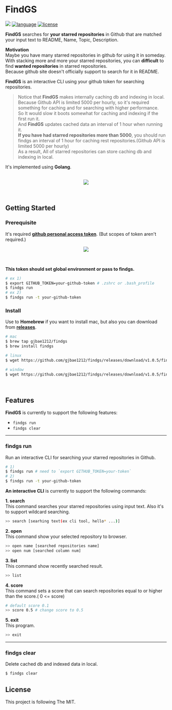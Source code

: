 # FindGS

<p align="left">
<a href="https://hits.seeyoufarm.com"/><img src="https://hits.seeyoufarm.com/api/count/incr/badge.svg?url=https%3A%2F%2Fgithub.com%2Fgjbae1212%2Ffindgs"/></a>
<a href="https://img.shields.io/badge/language-golang-blue"><img src="https://img.shields.io/badge/language-golang-blue" alt="language" /></a>
<a href="/LICENSE"><img src="https://img.shields.io/badge/license-MIT-GREEN.svg" alt="license" /></a>
</p>

**FindGS** searches for **your starred repositories** in Github that are matched your input text to README, Name, Topic, Description.

**Motivation**  
Maybe you have many starred repositories in github for using it in someday.   
With stacking more and more your starred repositories, you can **difficult** to find **wanted repositories** in starred repositories.   
Because github site doesn't officially support to search for it in README.          

**FindGS** is an interactive CLI using your github token for searching repositories.
> Notice that **FindGS** makes internally caching db and indexing in local.
> Because Github API is limited 5000 per hourly, so it's required something for caching and for searching with higher performance.  
> So It would slow it boots somewhat for caching and indexing if the first run it.  
> And **FindGS** updates cached data an interval of 1 hour when running it.  
> **If you have had starred repositories more than 5000**, you should run findgs an interval of 1 hour for caching rest repositories.(Github API is limited 5000 per hourly)  
> As a result, All of starred repositories can store caching db and indexing in local.

It's implemented using **Golang**.
<br/> <br/>
<p align="center">
<img src="https://storage.googleapis.com/gjbae1212-asset/findgs/findgs_hello.gif"/>
</p>
<br/>

## Getting Started

### Prerequisite
It's required [**github personal access token**](https://github.com/settings/tokens).
(But scopes of token aren't required.)
<p align="center">
<img src="https://storage.googleapis.com/gjbae1212-asset/findgs/findgs_token2.png"/>
</p>
<br/>

  
**This token should set global environment or pass to **findgs**.**
```bash
# ex 1)
$ export GITHUB_TOKEN=your-github-token # .zshrc or .bash_profile 
$ findgs run 
# ex 2)
$ findgs run -t your-github-token 
```

### Install
Use to **Homebrew** if you want to install mac, but also you can download from [**releases**](https://github.com/gjbae1212/findgs/releases).
```bash
# mac 
$ brew tap gjbae1212/findgs
$ brew install findgs

# linux
$ wget https://github.com/gjbae1212/findgs/releases/download/v1.0.5/findgs_1.0.5_Linux_x86_64.tar.gz

# window
$ wget https://github.com/gjbae1212/findgs/releases/download/v1.0.5/findgs_1.0.5_Windows_x86_64.tar.gz
```
<br/>  

## Features
**FindGS** is currently to support the following features:
- ```findgs run```
- ```findgs clear```

------
### findgs run
Run an interactive CLI for searching your starred repositories in Github.
```bash
# 1)
$ findgs run # need to `export GITHUB_TOKEN=your-token`
# 2)
$ findgs run -t your-github-token 
```
 
**An interactive CLI** is currently to support the following commands: 
 
**1. search**  
This command searches your starred repositories using input text. Also it's to support wildcard searching.  
```bash  
>> search [searhing text(ex cli tool, hello* ...)] 
```  

**2. open**  
This command show your selected repository to browser.  
```bash
>> open name [searched repositories name]
>> open num [searched column num]
```

**3. list**  
This command show recently searched result.
```bash
>> list
```

**4. score**  
This command sets a score that can search repositories equal to or higher than the score.( 0 <= score)
```bash
# default score 0.1
>> score 0.5 # change score to 0.5 
```

**5. exit**  
This  program.
```bash
>> exit 
```    
------

### findgs clear
Delete cached db and indexed data in local.
```bash
$ findgs clear
```

## License
This project is following The MIT.
